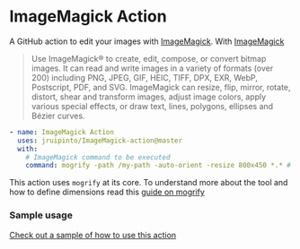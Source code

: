 # ImageMagick Action

A GitHub action to edit your images with [ImageMagick](https://imagemagick.org/).
With [ImageMagick](https://imagemagick.org/)

> Use ImageMagick® to create, edit, compose, or convert bitmap images. It can read and write images in a variety of formats (over 200) including PNG, JPEG, GIF, HEIC, TIFF, DPX, EXR, WebP, Postscript, PDF, and SVG. ImageMagick can resize, flip, mirror, rotate, distort, shear and transform images, adjust image colors, apply various special effects, or draw text, lines, polygons, ellipses and Bézier curves.

```yml
- name: ImageMagick Action
  uses: jruipinto/ImageMagick-action@master
  with:
    # ImageMagick command to be executed
    command: mogrify -path /my-path -auto-orient -resize 800x450 *.* # default is mogrify -path /images -auto-orient -resize x500 *.*
```

This action uses `mogrify` at its core. To understand more about the tool and how to define dimensions read this [guide on mogrify](https://imagemagick.org/script/mogrify.php)

### Sample usage

[Check out a sample of how to use this action](https://github.com/jruipinto/website-bem-da-terra/blob/master/.github/workflows/scully-publish-to-gh-pages.yml)

